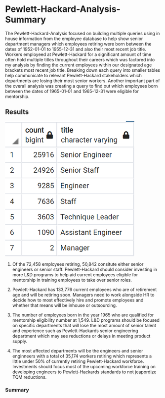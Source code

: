 # Pewlett-Hackard-Analysis-Summary

The Pewlett-Hackard-Analysis focused on building multiple queries using in house information from the employee database to help show senior department managers which employees retiring were born between the dates of 1952-01-01 to 1955-12-31 and also their most recent job title.  Workers employeed at Pewlett-Hackard for a significant amount of time often hold multiple titles throughout their careers which was factored into my analysis by finding the current employees within our designated age brackets most recent job title.  Breaking down each query into smaller tables help communicate to relevant Pewlett-Hackard stakeholders which departments are losing their most senior workers.  Another important part of the overall analysis was creating a query to find out which employees born between the dates of 1965-01-01 and 1965-12-31 were eligible for mentorship.   



## Results 
![plot](https://github.com/rhutDU18/Pewlett-Hackard-Analysis/blob/main/Pewlett-Hackard-Analysis%20Folder/Queries/Retiring_titles.png)

1. Of the 72,458 employees retiring, 50,842 consitute either senior engineers or senior staff.  Pewlett-Hackard should consider investing in more L&D programs to help aid current employees eligible for mentorship in training employees to take over senior roles. 
 
2.  Pewlett-Hackard has 133,776 current employees who are of retirement age and will be retiring soon. Managers need to work alongside HR to decide how to most effectively hire and promote employees and whether that means will be inhouse or outsourcing. 
 
3. The number of employees born in the year 1965 who are qualified for mentorship eligibility number at 1,549. L&D programs should be focused on specific departments that will lose the most amount of senior talent and experience such as Pewlett-Hackards senior engineering department which may see reductions or delays in meeting product supply. 

4. The most affected departments will be the engineers and senior enginneers with a total of 35,174 workers retiring which represents a little under 50% of currently retiring Pewlett-Hackard workforce.  Investments should focus most of the upcoming workforce training on developing engineers to Pewlett-Hackards standards to not jeapordize TQM reductions.   



### Summary 







